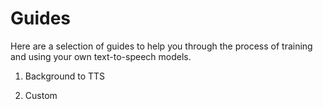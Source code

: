 # Guides

Here are a selection of guides to help you through the process of training and using your own text-to-speech models.

1. Background to TTS

2. Custom

